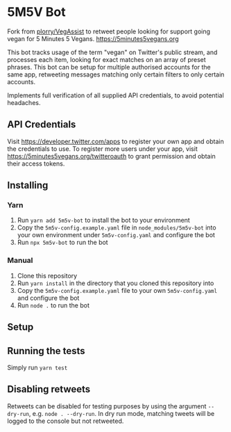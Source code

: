 # 5M5V Bot
Fork from [plorry/VegAssist](https://github.com/plorry/VegAssist) to retweet people looking for support going vegan for 5 Minutes 5 Vegans.
https://5minutes5vegans.org

This bot tracks usage of the term "vegan" on Twitter's public stream, and processes each item, looking for exact matches on an array of preset phrases. This bot can be setup for multiple authorised accounts for the same app, retweeting messages matching only certain filters to only certain accounts.

Implements full verification of all supplied API credentials, to avoid potential headaches.

## API Credentials
Visit https://developer.twitter.com/apps to register your own app and obtain the credentials to use. To register more users under your app, visit https://5minutes5vegans.org/twitteroauth to grant permission and obtain their access tokens.

## Installing

### Yarn
1. Run `yarn add 5m5v-bot` to install the bot to your environment
2. Copy the `5m5v-config.example.yaml` file in `node_modules/5m5v-bot` into your own environment under `5m5v-config.yaml` and configure the bot
2. Run `npx 5m5v-bot` to run the bot

### Manual
1. Clone this repository
2. Run `yarn install` in the directory that you cloned this repository into
3. Copy the `5m5v-config.example.yaml` file to your own `5m5v-config.yaml` and configure the bot
4. Run `node .` to run the bot

## Setup

## Running the tests

Simply run `yarn test`

## Disabling retweets

Retweets can be disabled for testing purposes by using the argument `--dry-run`, e.g. `node . --dry-run`. In dry run mode, matching tweets will be logged to the console but not retweeted.
